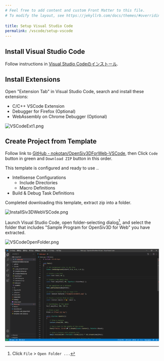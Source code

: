 ```yaml
---
# Feel free to add content and custom Front Matter to this file.
# To modify the layout, see https://jekyllrb.com/docs/themes/#overriding-theme-defaults

title: Setup Visual Studio Code
permalink: /vscode/setup-vscode
---
```


## Install Visual Studio Code

Follow instructions in [Visual Studio Codeのインストール](https://www.python.jp/python_vscode/windows/setup/install_vscode.html).

## Install Extensions

Open "Extension Tab" in Visual Studio Code, search and install these extensions:

- C/C++ VSCode Extension
- Debugger for Firefox (Optional)
- WebAssembly on Chrome Debugger (Optional)

![VSCodeExt1.png](https://qiita-image-store.s3.ap-northeast-1.amazonaws.com/0/158514/bf97ad48-9626-4898-d671-48b740ddaecc.png)

## Create Project from Template

Follow link to [GitHub - nokotan/OpenSiv3DForWeb-VSCode](https://github.com/nokotan/OpenSiv3DForWeb-VSCode),
then Click `Code` button in green and `Download ZIP` button in this order.

This template is configured and ready to use ..

- Intellisense Configurations
  - Include Directories
  - Macro Definitions
- Build & Debug Task Definitions

Completed downloading this template, extract zip into a folder.

![InstallSiv3DWebVSCode.png](https://qiita-image-store.s3.ap-northeast-1.amazonaws.com/0/158514/3c6d1c31-e6ff-0fb4-a00c-0086a2fafd12.png)

Launch Visual Studio Code, open folder-selecting dialog[^open-dialog], and select the folder that includes "Sample Program for OpenSiv3D for Web" you have extracted.

[^open-dialog]: Click `File` > `Open Folder ...`

![VSCodeOpenFolder.png](https://qiita-image-store.s3.ap-northeast-1.amazonaws.com/0/158514/385e8dfe-3f3a-431f-a8ed-63e2d491723c.png)

![OpenedProject](/assets/img/building/setup-vscode/opened-project-on-vscode.png)
